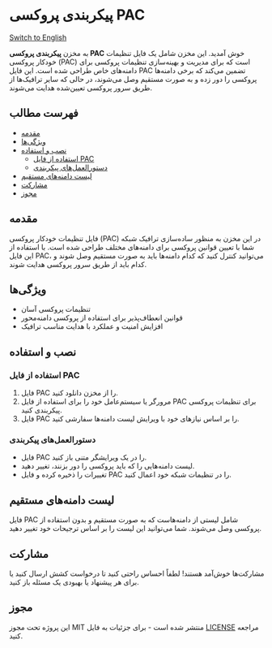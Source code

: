 # پیکربندی پروکسی PAC

[Switch to English](README.md)

به مخزن **پیکربندی پروکسی PAC** خوش آمدید. این مخزن شامل یک فایل تنظیمات خودکار پروکسی (PAC) است که برای مدیریت و بهینه‌سازی تنظیمات پروکسی برای دامنه‌های خاص طراحی شده است. این فایل PAC تضمین می‌کند که برخی دامنه‌ها پروکسی را دور زده و به صورت مستقیم وصل می‌شوند، در حالی که سایر ترافیک‌ها از طریق سرور پروکسی تعیین‌شده هدایت می‌شوند.

## فهرست مطالب

- [مقدمه](#مقدمه)
- [ویژگی‌ها](#ویژگی‌ها)
- [نصب و استفاده](#نصب-و-استفاده)
  - [استفاده از فایل PAC](#استفاده-از-فایل-PAC)
  - [دستورالعمل‌های پیکربندی](#دستورالعمل‌های-پیکربندی)
- [لیست دامنه‌های مستقیم](#لیست-دامنه‌های-مستقیم)
- [مشارکت](#مشارکت)
- [مجوز](#مجوز)

## مقدمه

فایل تنظیمات خودکار پروکسی (PAC) در این مخزن به منظور ساده‌سازی ترافیک شبکه شما با تعیین قوانین پروکسی برای دامنه‌های مختلف طراحی شده است. با استفاده از این فایل PAC، می‌توانید کنترل کنید که کدام دامنه‌ها باید به صورت مستقیم وصل شوند و کدام باید از طریق سرور پروکسی هدایت شوند.

## ویژگی‌ها

- تنظیمات پروکسی آسان
- قوانین انعطاف‌پذیر برای استفاده از پروکسی دامنه‌محور
- افزایش امنیت و عملکرد با هدایت مناسب ترافیک

## نصب و استفاده

### استفاده از فایل PAC

1. فایل PAC را از مخزن دانلود کنید.
2. مرورگر یا سیستم‌عامل خود را برای استفاده از فایل PAC برای تنظیمات پروکسی پیکربندی کنید.
3. فایل PAC را بر اساس نیازهای خود با ویرایش لیست دامنه‌ها سفارشی کنید.

### دستورالعمل‌های پیکربندی

- فایل PAC را در یک ویرایشگر متنی باز کنید.
- لیست دامنه‌هایی را که باید پروکسی را دور بزنند، تغییر دهید.
- تغییرات را ذخیره کرده و فایل PAC را در تنظیمات شبکه خود اعمال کنید.

## لیست دامنه‌های مستقیم

فایل PAC شامل لیستی از دامنه‌هاست که به صورت مستقیم و بدون استفاده از پروکسی وصل می‌شوند. شما می‌توانید این لیست را بر اساس ترجیحات خود تغییر دهید.

## مشارکت

مشارکت‌ها خوش‌آمد هستند! لطفاً احساس راحتی کنید تا درخواست کشش ارسال کنید یا برای هر پیشنهاد یا بهبودی یک مسئله باز کنید.

## مجوز

این پروژه تحت مجوز MIT منتشر شده است - برای جزئیات به فایل [LICENSE](LICENSE) مراجعه کنید.
